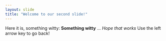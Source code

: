 ```yaml
---
layout: slide
title: "Welcome to our second slide!"
---
```

Here it is, something witty:
**Something witty** ... *Hope that works*
Use the left arrow key to go back!